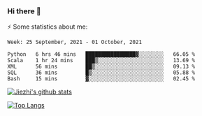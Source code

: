 ### Hi there 👋

⚡ Some statistics about me:


<!--START_SECTION:waka-->
```text
Week: 25 September, 2021 - 01 October, 2021

Python   6 hrs 46 mins   ████████████████▓░░░░░░░░   66.05 % 
Scala    1 hr 24 mins    ███▒░░░░░░░░░░░░░░░░░░░░░   13.69 % 
XML      56 mins         ██▒░░░░░░░░░░░░░░░░░░░░░░   09.13 % 
SQL      36 mins         █▒░░░░░░░░░░░░░░░░░░░░░░░   05.88 % 
Bash     15 mins         ▓░░░░░░░░░░░░░░░░░░░░░░░░   02.45 % 
```
<!--END_SECTION:waka-->





[![Jiezhi's github stats](https://github-readme-stats.vercel.app/api?username=Jiezhi&show_icons=true)](https://github.com/Jiezhi/github-readme-stats)

[![Top Langs](https://github-readme-stats.vercel.app/api/top-langs/?username=Jiezhi&hide=javascript,html)](https://github.com/Jiezhi/github-readme-stats)
<!--
**Jiezhi/Jiezhi** is a ✨ _special_ ✨ repository because its `README.md` (this file) appears on your GitHub profile.

Here are some ideas to get you started:

- 🔭 I’m currently working on ...
- 🌱 I’m currently learning ...
- 👯 I’m looking to collaborate on ...
- 🤔 I’m looking for help with ...
- 💬 Ask me about ...
- 📫 How to reach me: ...
- 😄 Pronouns: ...
- ⚡ Fun fact: ...
-->

